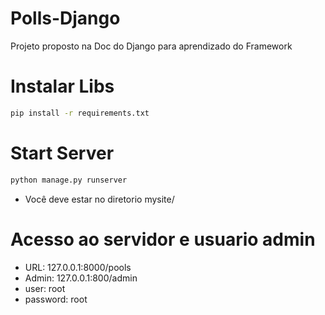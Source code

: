 # Polls-Django
Projeto proposto na Doc do Django para aprendizado do Framework

# Instalar Libs
```sh
pip install -r requirements.txt
```

# Start Server
```sh
python manage.py runserver
```
- Você deve estar no diretorio mysite/

# Acesso ao servidor e usuario admin
- URL: 127.0.0.1:8000/pools
- Admin: 127.0.0.1:800/admin
- user: root
- password: root
